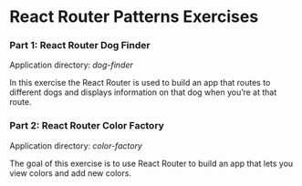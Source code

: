 # React Router Patterns Exercises
### Part 1: React Router Dog Finder
Application directory: *dog-finder*

In this exercise the React Router is used to build an app that routes to different dogs and displays information on that dog when you’re at that route.

### Part 2: React Router Color Factory
Application directory: *color-factory*

The goal of this exercise is to use React Router to build an app that lets you view colors and add new colors.
